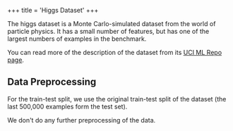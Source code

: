+++
title = 'Higgs Dataset'
+++

The higgs dataset is a Monte Carlo-simulated dataset from the world of particle physics. It has a small number of features, but has one of the largest numbers of examples in the benchmark.

You can read more of the description of the dataset from its [UCI ML Repo page](https://archive.ics.uci.edu/ml/datasets/HIGGS).

## Data Preprocessing

For the train-test split, we use the original train-test split of the dataset (the last 500,000 examples form the test set).

We don't do any further preprocessing of the data.
